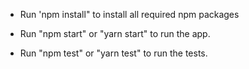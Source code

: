 - Run 'npm install" to install all required npm packages

- Run "npm start" or "yarn start" to run the app.

- Run "npm test" or "yarn test" to run the tests.
